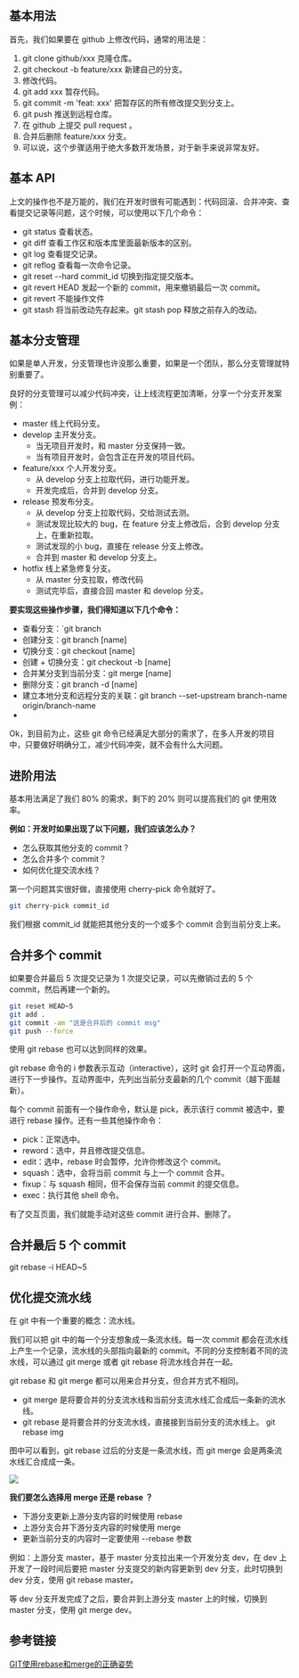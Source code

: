 ## 基本用法
首先，我们如果要在 github 上修改代码，通常的用法是：

1. git clone github/xxx 克隆仓库。
2. git checkout -b feature/xxx 新建自己的分支。
3. 修改代码。
4. git add xxx 暂存代码。
5. git commit -m 'feat: xxx' 把暂存区的所有修改提交到分支上。
6. git push 推送到远程仓库。
7. 在 github 上提交 pull request 。
8. 合并后删除 feature/xxx 分支。
9. 可以说，这个步骤适用于绝大多数开发场景，对于新手来说非常友好。

## 基本 API
上文的操作也不是万能的，我们在开发时很有可能遇到：代码回滚、合并冲突、查看提交记录等问题，这个时候，可以使用以下几个命令：

+ git status 查看状态。
+ git diff 查看工作区和版本库里面最新版本的区别。
+ git log 查看提交记录。
+ git reflog 查看每一次命令记录。
+ git reset --hard commit_id 切换到指定提交版本。
+ git revert HEAD 发起一个新的 commit，用来撤销最后一次 commit。
+ git revert 不能操作文件
+ git stash 将当前改动先存起来。git stash pop 释放之前存入的改动。

## 基本分支管理
如果是单人开发，分支管理也许没那么重要，如果是一个团队，那么分支管理就特别重要了。

良好的分支管理可以减少代码冲突，让上线流程更加清晰，分享一个分支开发案例：

+ master 线上代码分支。
+ develop 主开发分支。
    + 当无项目开发时，和 master 分支保持一致。
    + 当有项目开发时，会包含正在开发的项目代码。
+ feature/xxx 个人开发分支。
    + 从 develop 分支上拉取代码，进行功能开发。
    + 开发完成后，合并到 develop 分支。
+ release 预发布分支。
    + 从 develop 分支上拉取代码，交给测试去测。
    + 测试发现比较大的 bug，在 feature 分支上修改后，合到 develop 分支上，在重新拉取。
    + 测试发现的小 bug，直接在 release 分支上修改。
    + 合并到 master 和 develop 分支上。
+ hotfix 线上紧急修复分支。
    + 从 master 分支拉取，修改代码
    + 测试完毕后，直接合回 master 和 develop 分支。

**要实现这些操作步骤，我们得知道以下几个命令：**

+ 查看分支：`git branch
+ 创建分支：git branch [name]
+ 切换分支：git checkout [name]
+ 创建 + 切换分支：git checkout -b [name]
+ 合并某分支到当前分支：git merge [name]
+ 删除分支：git branch -d [name]
+ 建立本地分支和远程分支的关联：git branch --set-upstream branch-name origin/branch-name
+ 
Ok，到目前为止，这些 git 命令已经满足大部分的需求了，在多人开发的项目中，只要做好明确分工，减少代码冲突，就不会有什么大问题。

## 进阶用法
基本用法满足了我们 80% 的需求，剩下的 20% 则可以提高我们的 git 使用效率。

**例如：开发时如果出现了以下问题，我们应该怎么办？**

+ 怎么获取其他分支的 commit？
+ 怎么合并多个 commit？
+ 如何优化提交流水线？
  
第一个问题其实很好做，直接使用 cherry-pick 命令就好了。
```bash
git cherry-pick commit_id
```

我们根据 commit_id 就能把其他分支的一个或多个 commit 合到当前分支上来。

## 合并多个 commit
如果要合并最后 5 次提交记录为 1 次提交记录，可以先撤销过去的 5 个 commit，然后再建一个新的。
```bash
git reset HEAD~5
git add .
git commit -am "这是合并后的 commit msg"
git push --force
```
使用 git rebase 也可以达到同样的效果。

git rebase 命令的 i 参数表示互动（interactive），这时 git 会打开一个互动界面，进行下一步操作。互动界面中，先列出当前分支最新的几个 commit（越下面越新）。

每个 commit 前面有一个操作命令，默认是 pick，表示该行 commit 被选中，要进行 rebase 操作。还有一些其他操作命令：

+ pick：正常选中。
+ reword：选中，并且修改提交信息。
+ edit：选中，rebase 时会暂停，允许你修改这个 commit。
+ squash：选中，会将当前 commit 与上一个 commit 合并。
+ fixup：与 squash 相同，但不会保存当前 commit 的提交信息。
+ exec：执行其他 shell 命令。
  
有了交互页面，我们就能手动对这些 commit 进行合并、删除了。

## 合并最后 5 个 commit
git rebase -i HEAD~5
## 优化提交流水线
在 git 中有一个重要的概念：流水线。

我们可以把 git 中的每一个分支想象成一条流水线。每一次 commit 都会在流水线上产生一个记录，流水线的头部指向最新的 commit。不同的分支控制着不同的流水线，可以通过 git merge 或者 git rebase 将流水线合并在一起。

git rebase 和 git merge 都可以用来合并分支，但合并方式不相同。

+ git merge 是将要合并的分支流水线和当前分支流水线汇合成后一条新的流水线。
+ git rebase 是将要合并的分支流水线，直接接到当前分支的流水线上。
git rebase img

图中可以看到，git rebase 过后的分支是一条流水线，而 git merge 会是两条流水线汇合成成一条。

![](https://s2.loli.net/2021/12/07/fBMZ1LKaioghPq3.png)

**我们要怎么选择用 merge 还是 rebase ？**

+ 下游分支更新上游分支内容的时候使用 rebase
+ 上游分支合并下游分支内容的时候使用 merge
+ 更新当前分支的内容时一定要使用 --rebase 参数
  
例如：上游分支 master，基于 master 分支拉出来一个开发分支 dev，在 dev 上开发了一段时间后要把 master 分支提交的新内容更新到 dev 分支，此时切换到 dev 分支，使用 git rebase master。

等 dev 分支开发完成了之后，要合并到上游分支 master 上的时候，切换到 master 分支，使用 git merge dev。

## 参考链接
[GIT使用rebase和merge的正确姿势](https://zhuanlan.zhihu.com/p/34197548)